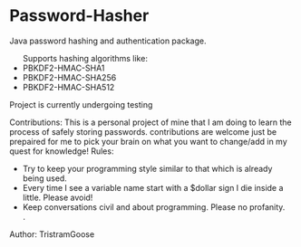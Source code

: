 # Password-Hasher
Java password hashing and authentication package. 
<ul>
  Supports hashing algorithms like: 
  <li>PBKDF2-HMAC-SHA1</li>
  <li>PBKDF2-HMAC-SHA256</li>
  <li>PBKDF2-HMAC-SHA512</li>
</ul>

<p>Project is currently undergoing testing

Contributions: This is a personal project of mine that I am doing to learn the process of safely storing passwords.
contributions are welcome just be prepaired for me to pick your brain on what you want to change/add in my quest for knowledge!
Rules:
<ul>
  <li>Try to keep your programming style similar to that which is already being used.</li>
  <li>Every time I see a variable name start with a $dollar sign I die inside a little. Please avoid!</li>
  <li>Keep conversations civil and about programming. Please no profanity.</li>.
</ul>
</p>


<p>Author: TristramGoose</p>
